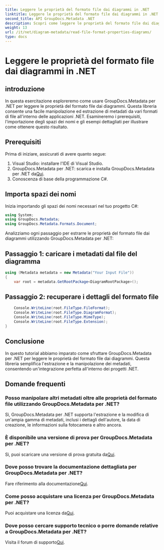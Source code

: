 ```yaml
---
title: Leggere le proprietà del formato file dai diagrammi in .NET
linktitle: Leggere le proprietà del formato file dai diagrammi in .NET
second_title: API GroupDocs.Metadata .NET
description: Scopri come leggere le proprietà del formato file dai diagrammi in .NET utilizzando GroupDocs.Metadata. Estrai metadati dettagliati senza sforzo.
weight: 13
url: /it/net/diagram-metadata/read-file-format-properties-diagrams/
type: docs
---
```

# Leggere le proprietà del formato file dai diagrammi in .NET

## introduzione
In questa esercitazione esploreremo come usare GroupDocs.Metadata per .NET per leggere le proprietà del formato file dai diagrammi. Questa libreria consente una facile manipolazione ed estrazione di metadati da vari formati di file all'interno delle applicazioni .NET. Esamineremo i prerequisiti, l'importazione degli spazi dei nomi e gli esempi dettagliati per illustrare come ottenere questo risultato.

## Prerequisiti
Prima di iniziare, assicurati di avere quanto segue:
1. Visual Studio: installare l'IDE di Visual Studio.
2.  GroupDocs.Metadata per .NET: scarica e installa GroupDocs.Metadata per .NET da[Qui](https://releases.groupdocs.com/metadata/net/).
3. Conoscenza di base della programmazione C#.

## Importa spazi dei nomi
Inizia importando gli spazi dei nomi necessari nel tuo progetto C#:
```csharp
using System;
using GroupDocs.Metadata;
using GroupDocs.Metadata.Formats.Document;
```

Analizziamo ogni passaggio per estrarre le proprietà del formato file dai diagrammi utilizzando GroupDocs.Metadata per .NET:
## Passaggio 1: caricare i metadati dal file del diagramma
```csharp
using (Metadata metadata = new Metadata("Your Input File"))
{
    var root = metadata.GetRootPackage<DiagramRootPackage>();
```
## Passaggio 2: recuperare i dettagli del formato file
```csharp
    Console.WriteLine(root.FileType.FileFormat);
    Console.WriteLine(root.FileType.DiagramFormat);
    Console.WriteLine(root.FileType.MimeType);
    Console.WriteLine(root.FileType.Extension);
}
```

## Conclusione
In questo tutorial abbiamo imparato come sfruttare GroupDocs.Metadata per .NET per leggere le proprietà del formato file dai diagrammi. Questa libreria semplifica l'estrazione e la manipolazione dei metadati, consentendo un'integrazione perfetta all'interno dei progetti .NET.

## Domande frequenti
### Posso manipolare altri metadati oltre alle proprietà del formato file utilizzando GroupDocs.Metadata per .NET?
Sì, GroupDocs.Metadata per .NET supporta l'estrazione e la modifica di un'ampia gamma di metadati, inclusi i dettagli dell'autore, la data di creazione, le informazioni sulla fotocamera e altro ancora.
### È disponibile una versione di prova per GroupDocs.Metadata per .NET?
 Sì, puoi scaricare una versione di prova gratuita da[Qui](https://releases.groupdocs.com/).
### Dove posso trovare la documentazione dettagliata per GroupDocs.Metadata per .NET?
 Fare riferimento alla documentazione[Qui](https://tutorials.groupdocs.com/metadata/net/).
### Come posso acquistare una licenza per GroupDocs.Metadata per .NET?
 Puoi acquistare una licenza da[Qui](https://purchase.groupdocs.com/buy).
### Dove posso cercare supporto tecnico o porre domande relative a GroupDocs.Metadata per .NET?
 Visita il forum di supporto[Qui](https://forum.groupdocs.com/c/metadata/14).